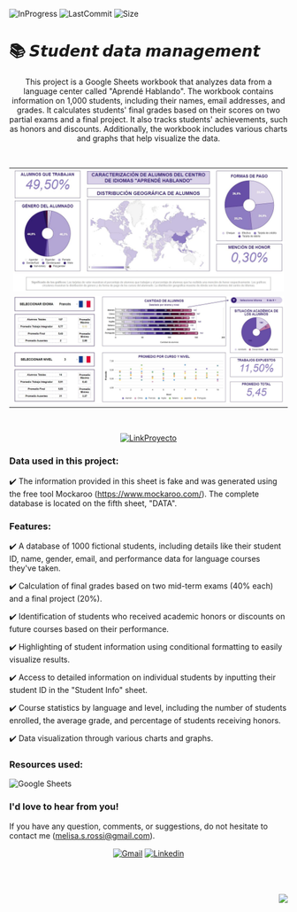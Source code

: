 ![InProgress](https://img.shields.io/badge/Status-completed-A7FC00?style=flat-square)
![LastCommit](https://img.shields.io/github/last-commit/melirossi/student-data-management?color=FC00A7&label=Last%20commit&style=flat-square)
![Size](https://img.shields.io/github/repo-size/melirossi/student-data-management?color=00A7FC&label=Repo%20size&style=flat-square)

# 📚 𝙎𝙩𝙪𝙙𝙚𝙣𝙩 𝙙𝙖𝙩𝙖 𝙢𝙖𝙣𝙖𝙜𝙚𝙢𝙚𝙣𝙩

<p align="center">
This project is a Google Sheets workbook that analyzes data from a language center called "Aprendé Hablando". The workbook contains information on 1,000 students, including their names, email addresses, and grades. It calculates students' final grades based on their scores on two partial exams and a final project. It also tracks students' achievements, such as honors and discounts. Additionally, the workbook includes various charts and graphs that help visualize the data.
</p>
<br>
<table align="center">
  <tr>
    <td><img src="https://github.com/melirossi/student-data-management/blob/master/Dashboardb.JPG" alt="dashboard" width="700"></td>
  </tr>
  <tr>
    <td><img src="https://github.com/melirossi/student-data-management/blob/master/Dashboarda.JPG" alt="dashboard" width="700"></td>
  </tr>
</table>
<br>
<p align="center">
<a href="https://docs.google.com/spreadsheets/d/1-EB6n4-pXT44RbSQP2X2LEInoR6PBxBxF8fJDCCdoGU/edit?usp=sharing" target="blank"><img align="center" src="https://img.shields.io/badge/Link_to_project-FC7800?style=for-the-badge" alt="LinkProyecto"/></a>
</p>

### Data used in this project:

✔️ The information provided in this sheet is fake and was generated using the free tool Mockaroo (https://www.mockaroo.com/). The complete database is located on the fifth sheet, "DATA".

### Features: 

✔️ A database of 1000 fictional students, including details like their student ID, name, gender, email, and performance data for language courses they've taken.

✔️ Calculation of final grades based on two mid-term exams (40% each) and a final project (20%).

✔️ Identification of students who received academic honors or discounts on future courses based on their performance.

✔️ Highlighting of student information using conditional formatting to easily visualize results.

✔️ Access to detailed information on individual students by inputting their student ID in the "Student Info" sheet.

✔️ Course statistics by language and level, including the number of students enrolled, the average grade, and percentage of students receiving honors.

✔️ Data visualization through various charts and graphs.

### Resources used:

![Google Sheets](https://img.shields.io/badge/Google_Sheets-217346?style=for-the-badge&logo=google&logoColor=white)

### I'd love to hear from you!

If you have any question, comments, or suggestions, do not hesitate to contact me (melisa.s.rossi@gmail.com). 

<p align="center">
<a href="mailto:melisa.s.rossi@gmail.com" target="blank"><img align="center" src="https://img.shields.io/badge/Gmail-D14836?style=for-the-badge&logo=gmail&logoColor=AAE2FC&color=9C9C9C" alt="Gmail"/></a>
<a href="https://www.linkedin.com/in/melisasrossi/" target="blank"><img align="center" src="https://img.shields.io/badge/linkedin-0A66C2?style=for-the-badge&logo=linkedin&logoColor=AAE2FC&color=9C9C9C" alt="Linkedin"/></a>
</p>
<br>
<br>
<p align="right">
<a><img align="center" src="https://img.shields.io/badge/MADE_WITH_L♡VE_BY_MEL-AAE2FC?style=for-the-badge&logo=appveyor.svg"></a>
</p>
